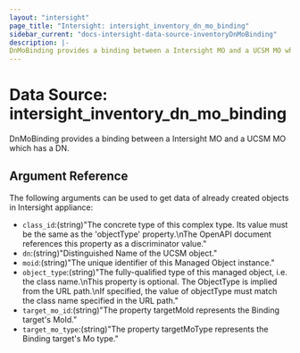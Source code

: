 ```yaml
---
layout: "intersight"
page_title: "Intersight: intersight_inventory_dn_mo_binding"
sidebar_current: "docs-intersight-data-source-inventoryDnMoBinding"
description: |-
DnMoBinding provides a binding between a Intersight MO and a UCSM MO which has a DN.
---
```


# Data Source: intersight_inventory_dn_mo_binding
DnMoBinding provides a binding between a Intersight MO and a UCSM MO which has a DN.
## Argument Reference
The following arguments can be used to get data of already created objects in Intersight appliance:
* `class_id`:(string)"The concrete type of this complex type. Its value must be the same as the 'objectType' property.\nThe OpenAPI document references this property as a discriminator value."
* `dn`:(string)"Distinguished Name of the UCSM object."
* `moid`:(string)"The unique identifier of this Managed Object instance."
* `object_type`:(string)"The fully-qualified type of this managed object, i.e. the class name.\nThis property is optional. The ObjectType is implied from the URL path.\nIf specified, the value of objectType must match the class name specified in the URL path."
* `target_mo_id`:(string)"The property targetMoId represents the Binding target's MoId."
* `target_mo_type`:(string)"The property targetMoType represents the Binding target's Mo type."
